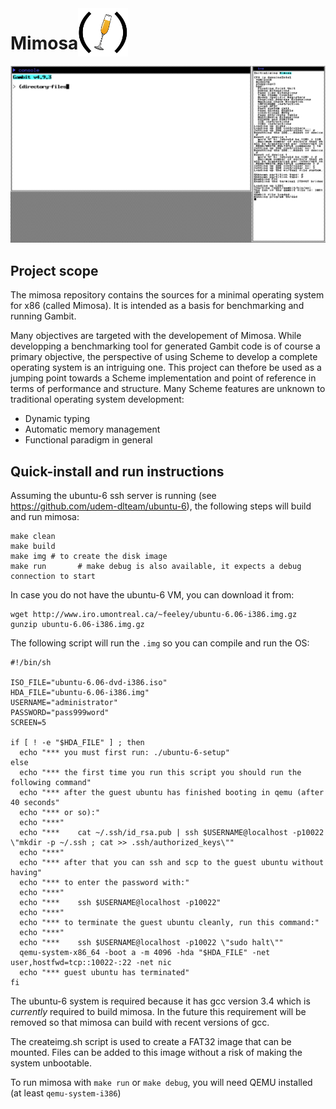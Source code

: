 <h1 style="float:left">Mimosa</h1>
<img src="res/logo.png" width="80" >

<div style="clear:both"></div>

<img src="res/mimosa_screenshot.png" width="600">

## Project scope

The mimosa repository contains the sources for a minimal operating
system for x86 (called Mimosa).  It is intended as a basis for benchmarking and
running Gambit. 

Many objectives are targeted with the developement of Mimosa. While developping a benchmarking tool for 
generated Gambit code is of course a primary objective, the perspective of using Scheme to develop a complete
operating system is an intriguing one. This project can thefore be used as a jumping point towards a Scheme 
implementation and point of reference in terms of performance and structure. Many Scheme features are unknown
to traditional operating system development:

- Dynamic typing
- Automatic memory management
- Functional paradigm in general


## Quick-install and run instructions

Assuming the ubuntu-6 ssh server is running (see
https://github.com/udem-dlteam/ubuntu-6), the following steps will
build and run mimosa:
    
    make clean
    make build
    make img # to create the disk image
    make run       # make debug is also available, it expects a debug connection to start

In case you do not have the ubuntu-6 VM, you can download it from:

```
wget http://www.iro.umontreal.ca/~feeley/ubuntu-6.06-i386.img.gz
gunzip ubuntu-6.06-i386.img.gz
```

The following script will run the `.img` so you can compile and run the OS:
```
#!/bin/sh

ISO_FILE="ubuntu-6.06-dvd-i386.iso"
HDA_FILE="ubuntu-6.06-i386.img"
USERNAME="administrator"
PASSWORD="pass999word"
SCREEN=5

if [ ! -e "$HDA_FILE" ] ; then
  echo "*** you must first run: ./ubuntu-6-setup"
else
  echo "*** the first time you run this script you should run the following command"
  echo "*** after the guest ubuntu has finished booting in qemu (after 40 seconds"
  echo "*** or so):"
  echo "***"
  echo "***    cat ~/.ssh/id_rsa.pub | ssh $USERNAME@localhost -p10022 \"mkdir -p ~/.ssh ; cat >> .ssh/authorized_keys\""
  echo "***"
  echo "*** after that you can ssh and scp to the guest ubuntu without having"
  echo "*** to enter the password with:"
  echo "***"
  echo "***    ssh $USERNAME@localhost -p10022"
  echo "***"
  echo "*** to terminate the guest ubuntu cleanly, run this command:"
  echo "***"
  echo "***    ssh $USERNAME@localhost -p10022 \"sudo halt\""
  qemu-system-x86_64 -boot a -m 4096 -hda "$HDA_FILE" -net user,hostfwd=tcp::10022-:22 -net nic
  echo "*** guest ubuntu has terminated"
fi
```

The ubuntu-6 system is required because it has gcc version 3.4 which
is *currently* required to build mimosa.  In the future this requirement
will be removed so that mimosa can build with recent versions of gcc.

The createimg.sh script is used to create a FAT32 image that can be mounted. Files can be added
to this image without a risk of making the system unbootable. 

To run mimosa with `make run` or `make debug`, you will need QEMU installed (at least `qemu-system-i386`)
